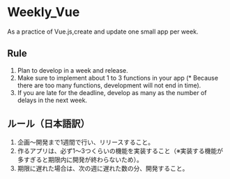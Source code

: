 # Weekly_Vue
As a practice of Vue.js,create and update one small app per week.

## Rule
1. Plan to develop in a week and release.
2. Make sure to implement about 1 to 3 functions in your app (* Because there are too many functions, development will not end in time).
3. If you are late for the deadline, develop as many as the number of delays in the next week.

## ルール（日本語訳）
1. 企画～開発まで1週間で行い、リリースすること。
2. 作るアプリは、必ず1～3つくらいの機能を実装すること（※実装する機能が多すぎると期限内に開発が終わらないため）。
3. 期限に遅れた場合は、次の週に遅れた数の分、開発すること。
